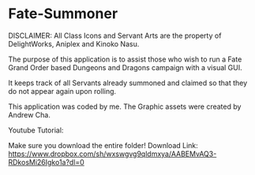 # Fate-Summoner

DISCLAIMER: All Class Icons and Servant Arts are the property of DelightWorks, Aniplex and Kinoko Nasu.

The purpose of this application is to assist those who wish to run a Fate Grand Order based Dungeons and Dragons campaign with a visual GUI. 

It keeps track of all Servants already summoned and claimed so that they do not appear again upon rolling.

This application was coded by me. The Graphic assets were created by Andrew Cha.

Youtube Tutorial:

Make sure you download the entire folder!
Download Link: https://www.dropbox.com/sh/wxswgvg9qldmxya/AABEMvAQ3-RDkosMi26Igko1a?dl=0
